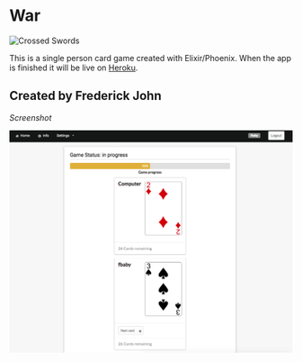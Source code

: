 # War

![Crossed Swords](https://i.imgur.com/VwSmDgws.png)

This is a single person card game created with Elixir/Phoenix. When the app is finished it will be live on [Heroku](https://playwar.herokuapp.com/).

## Created by Frederick John


_Screenshot_


![War Screenshot](https://github.com/EssenceOfChaos/war/blob/master/assets/static/images/war-scrnsht.png)
